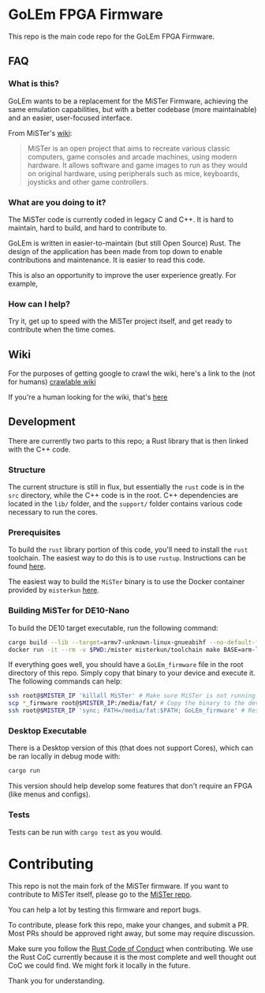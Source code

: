 # GoLEm FPGA Firmware

This repo is the main code repo for the GoLEm FPGA Firmware.

## FAQ

### What is this?
GoLEm wants to be a replacement for the MiSTer Firmware, achieving the same emulation capabilities, but with a better codebase (more maintainable) and an easier, user-focused interface.

From MiSTer's [wiki](https://github.com/MiSTer-devel/Wiki_MiSTer/wiki):

> MiSTer is an open project that aims to recreate various classic computers, game consoles and arcade machines, using modern hardware.
> It allows software and game images to run as they would on original hardware, using peripherals such as mice, keyboards, joysticks and other game controllers.

### What are you doing to it?
The MiSTer code is currently coded in legacy C and C++.
It is hard to maintain, hard to build, and hard to contribute to.

GoLEm is written in easier-to-maintain (but still Open Source) Rust.
The design of the application has been made from top down to enable contributions and maintenance.
It is easier to read this code.

This is also an opportunity to improve the user experience greatly.
For example, 

### How can I help?
Try it, get up to speed with the MiSTer project itself, and get ready to contribute when the time comes.

## Wiki

For the purposes of getting google to crawl the wiki, here's a link to the (not for humans) [crawlable wiki](https://github-wiki-see.page/m/MiSTer-devel/Wiki_MiSTer/wiki)

If you're a human looking for the wiki, that's [here](https://github.com/MiSTer-devel/Wiki_MiSTer/wiki)

## Development
There are currently two parts to this repo; a Rust library that is then linked with the C++ code.

### Structure
The current structure is still in flux, but essentially the `rust` code is in the `src` directory, while the C++ code is in the root.
C++ dependencies are located in the `lib/` folder, and the `support/` folder contains various code necessary to run the cores.

### Prerequisites
To build the `rust` library portion of this code, you'll need to install the `rust` toolchain.
The easiest way to do this is to use `rustup`.
Instructions can be found [here](https://rustup.rs/).

The easiest way to build the `MiSTer` binary is to use the Docker container provided by `misterkun` [here](https://hub.docker.com/r/misterkun/toolchain).

### Building MiSTer for DE10-Nano
To build the DE10 target executable, run the following command:

```bash
cargo build --lib --target=armv7-unknown-linux-gnueabihf --no-default-features --features=de10 --release
docker run -it --rm -v $PWD:/mister misterkun/toolchain make BASE=arm-linux-gnueabihf
```

If everything goes well, you should have a `GoLEm_firmware` file in the root directory of this repo.
Simply copy that binary to your device and execute it.
The following commands can help:

```bash
ssh root@$MISTER_IP 'killall MiSTer' # Make sure MiSTer is not running
scp *_firmware root@$MISTER_IP:/media/fat/ # Copy the binary to the device
ssh root@$MISTER_IP 'sync; PATH=/media/fat:$PATH; GoLEm_firmware' # Restart the firmware
```

### Desktop Executable
There is a Desktop version of this (that does not support Cores), which can be ran locally in debug mode with:

```bash
cargo run
```

This version should help develop some features that don't require an FPGA (like menus and configs).

### Tests
Tests can be run with `cargo test` as you would.

# Contributing
This repo is not the main fork of the MiSTer firmware.
If you want to contribute to MiSTer itself, please go to the [MiSTer repo](https://github.com/MiSTer-devel/Main_MiSTer/).

You can help a lot by testing this firmware and report bugs.


To contribute, please fork this repo, make your changes, and submit a PR.
Most PRs should be approved right away, but some may require discussion.

Make sure you follow the [Rust Code of Conduct](https://www.rust-lang.org/policies/code-of-conduct) when contributing.
We use the Rust CoC currently because it is the most complete and well thought out CoC we could find.
We might fork it locally in the future.

Thank you for understanding.

